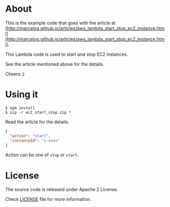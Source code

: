 # About
This is the example code that goes with the article at [http://marcelog.github.io/articles/aws_lambda_start_stop_ec2_instance.html](http://marcelog.github.io/articles/aws_lambda_start_stop_ec2_instance.html).

This Lambda code is used to start and stop EC2 instances.

See the article mentioned above for the details.

Cheers :)

# Using it
```
$ npm install
$ zip -r ec2_start_stop.zip *
```

Read the article for the details.

```json
{
  "action": "start",
  "instanceId": "i-xxxx"
}
```

Action can be one of `stop` or `start`.

# License
The source code is released under Apache 2 License.

Check [LICENSE](https://github.com/marcelog/aws-lambda-start-stop-instances/blob/master/LICENSE) file for more information.
